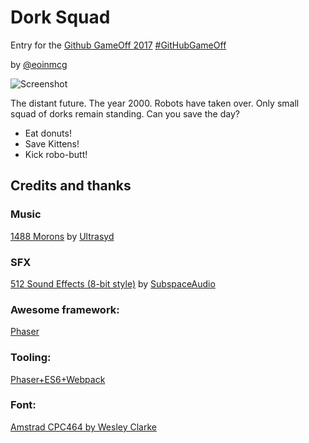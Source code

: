 # Dork Squad

Entry for the [Github GameOff 2017](https://itch.io/jam/game-off-2017)
[#GitHubGameOff](https://twitter.com/hashtag/GitHubGameOff)

by [@eoinmcg](https://twitter.com/eoinmcg)

![Screenshot](https://raw.githubusercontent.com/eoinmcg/dorksquad/master/a/promo/title.png)

The distant future. 
The year 2000. 
Robots have taken over. 
Only small squad of dorks remain standing.
Can you save the day?

* Eat donuts!
* Save Kittens!
* Kick robo-butt!

## Credits and thanks

### Music
[1488 Morons](https://soundcloud.com/ultrasyd/1488-morons-amstrad-cpc)
by
[Ultrasyd](https://soundcloud.com/ultrasyd)

### SFX
[512 Sound Effects (8-bit style)](https://opengameart.org/content/512-sound-effects-8-bit-style)
by
[SubspaceAudio](https://opengameart.org/users/subspaceaudio)

### Awesome framework:
[Phaser](https://phaser.io/)

### Tooling:
[Phaser+ES6+Webpack](https://github.com/lean/phaser-es6-webpack)

### Font: 
[Amstrad CPC464 by Wesley Clarke](https://fonts2u.com/amstrad-cpc464-regular.font)
